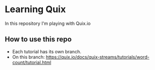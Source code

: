 # Learning Quix
In this repository I'm playing with Quix.io

## How to use this repo 
- Each tutorial has its own branch.
- On this branch: https://quix.io/docs/quix-streams/tutorials/word-count/tutorial.html